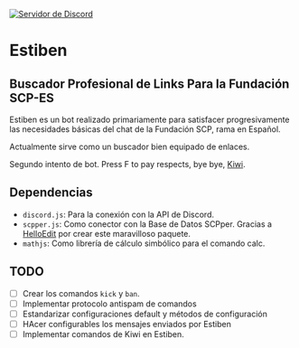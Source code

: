 [![Servidor de Discord](https://img.shields.io/badge/Support-Discord%20Server-blue.svg)](https://discord.gg/feKKpcY)

# Estiben 
## Buscador Profesional de Links Para la Fundación SCP-ES

Estiben es un bot realizado primariamente para satisfacer progresivamente las necesidades básicas del chat de la Fundación SCP, rama en Español.

Actualmente sirve como un buscador bien equipado de enlaces.

Segundo intento de bot. Press F to pay respects, bye bye, [Kiwi](http://github.com/Andres2055/Kiwi-bot).

## Dependencias

- `discord.js`: Para la conexión con la API de Discord. 
- `scpper.js`: Como conector con la Base de Datos SCPper. Gracias a [HelloEdit](https://github.com/HelloEdit) por crear este maravilloso paquete.
- `mathjs`: Como librería de cálculo simbólico para el comando calc.

## TODO

- [ ] Crear los comandos ``kick`` y ``ban``.
- [ ] Implementar protocolo antispam de comandos
- [ ] Estandarizar configuraciones default y métodos de configuración
- [ ] HAcer configurables los mensajes enviados por Estiben
- [ ] Implementar comandos de Kiwi en Estiben.
